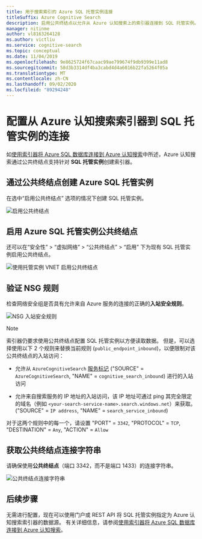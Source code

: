 ```yaml
---
title: 用于搜索索引的 Azure SQL 托管实例连接
titleSuffix: Azure Cognitive Search
description: 启用公共终结点以允许从 Azure 认知搜索上的索引器连接到 SQL 托管实例。
manager: nitinme
author: vl8163264128
ms.author: victliu
ms.service: cognitive-search
ms.topic: conceptual
ms.date: 11/04/2019
ms.openlocfilehash: 9e8625724f67caac99ae799674f9db9399e11ad8
ms.sourcegitcommit: 58d3b3314df4ba3cabd4d4a6016b22fa5264f05a
ms.translationtype: MT
ms.contentlocale: zh-CN
ms.lasthandoff: 09/02/2020
ms.locfileid: "89294248"
---
```

# <a name="configure-a-connection-from-an-azure-cognitive-search-indexer-to-sql-managed-instance"></a>配置从 Azure 认知搜索索引器到 SQL 托管实例的连接

如[使用索引器将 Azure SQL 数据库连接到 Azure 认知搜索](search-howto-connecting-azure-sql-database-to-azure-search-using-indexers.md#faq)中所述，Azure 认知搜索通过公共终结点支持针对 **SQL 托管实例**创建索引器。

## <a name="create-azure-sql-managed-instance-with-public-endpoint"></a>通过公共终结点创建 Azure SQL 托管实例
在选中“启用公共终结点”  选项的情况下创建 SQL 托管实例。

   ![启用公共终结点](media/search-howto-connecting-azure-sql-mi-to-azure-search-using-indexers/enable-public-endpoint.png "启用公共终结点")

## <a name="enable-azure-sql-managed-instance-public-endpoint"></a>启用 Azure SQL 托管实例公共终结点
还可以在“安全性”   > “虚拟网络”   > “公共终结点”   > “启用”  下为现有 SQL 托管实例启用公共终结点。

   ![使用托管实例 VNET 启用公共终结点](media/search-howto-connecting-azure-sql-mi-to-azure-search-using-indexers/mi-vnet.png "启用公共终结点")

## <a name="verify-nsg-rules"></a>验证 NSG 规则
检查网络安全组是否具有允许来自 Azure 服务的连接的正确的**入站安全规则**。

   ![NSG 入站安全规则](media/search-howto-connecting-azure-sql-mi-to-azure-search-using-indexers/nsg-rule.png "NSG 入站安全规则")

> [!NOTE]
> 索引器仍要求使用公共终结点配置 SQL 托管实例以方便读取数据。
> 但是，可以选择使用以下 2 个规则来替换当前规则 (`public_endpoint_inbound`)，以便限制对该公共终结点的入站访问：
>
> * 允许从 `AzureCognitiveSearch` [服务标记](../virtual-network/service-tags-overview.md#available-service-tags) ("SOURCE" = `AzureCognitiveSearch`, "NAME" = `cognitive_search_inbound`) 进行的入站访问
>
> * 允许来自搜索服务的 IP 地址的入站访问，该 IP 地址可通过 ping 其完全限定的域名（例如 `<your-search-service-name>.search.windows.net`）来获取。 ("SOURCE" = `IP address`, "NAME" = `search_service_inbound`)
>
> 对于这两个规则中的每一个，请设置 "PORT" = `3342`, "PROTOCOL" = `TCP`, "DESTINATION" = `Any`, "ACTION" = `Allow`

## <a name="get-public-endpoint-connection-string"></a>获取公共终结点连接字符串
请确保使用**公共终结点**（端口 3342，而不是端口 1433）的连接字符串。

   ![公共终结点连接字符串](media/search-howto-connecting-azure-sql-mi-to-azure-search-using-indexers/mi-connection-string.png "公共终结点连接字符串")

## <a name="next-steps"></a>后续步骤
无需进行配置，现在可以使用门户或 REST API 将 SQL 托管实例指定为 Azure 认知搜索索引器的数据源。 有关详细信息，请参阅[使用索引器将 Azure SQL 数据库连接到 Azure 认知搜索](search-howto-connecting-azure-sql-database-to-azure-search-using-indexers.md)。